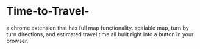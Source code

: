 # Time-to-Travel-
a chrome extension that has full map functionality. scalable map, turn by turn directions, and estimated travel time all built right into a button in your browser.
